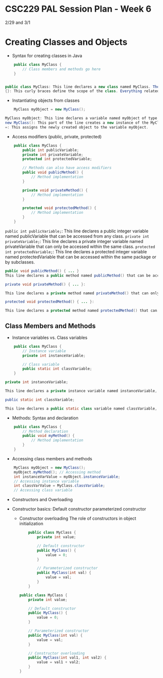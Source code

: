 # CSC229 PAL Session Plan - Week 6

2/29 and 3/1 

# Creating Classes and Objects

- Syntax for creating classes in Java

```java
    public class MyClass {
        // Class members and methods go here
    }


public class MyClass: This line declares a new class named MyClass. The public keyword indicates that the class is accessible from other classes.
{}: This curly braces define the scope of the class. Everything related to the class, including its members and methods, is contained within these braces.
```

- Instantiating objects from classes

```java
    MyClass myObject = new MyClass();

MyClass myObject: This line declares a variable named myObject of type MyClass, which is a class we've defined earlier.
new MyClass(): This part of the line creates a new instance of the MyClass class using the new keyword. It calls the class constructor to initialize the object.
=: This assigns the newly created object to the variable myObject.
```

- Access modifiers (public, private, protected)

```java
    public class MyClass {
        public int publicVariable;
        private int privateVariable;
        protected int protectedVariable;

        // Methods can also have access modifiers
        public void publicMethod() {
            // Method implementation
        }

        private void privateMethod() {
            // Method implementation
        }

        protected void protectedMethod() {
            // Method implementation
        }
    }
```

`public int publicVariable;`: This line declares a public integer variable named publicVariable that can be accessed from any class.
`private int privateVariable;`: This line declares a private integer variable named privateVariable that can only be accessed within the same class.
`protected int protectedVariable;`: This line declares a protected integer variable named protectedVariable that can be accessed within the same package or by subclasses.

```java
public void publicMethod() { ... }
This line declares a public method named publicMethod() that can be accessed from any class.

private void privateMethod() { ... }:

This line declares a private method named privateMethod() that can only be accessed within the same class.

protected void protectedMethod() { ... }:

This line declares a protected method named protectedMethod() that can be accessed within the same package or by subclasses.
```

## Class Members and Methods

- Instance variables vs. Class variables

```java
    public class MyClass {
        // Instance variable
        private int instanceVariable;

        // Class variable
        public static int classVariable;
    }

private int instanceVariable;

This line declares a private instance variable named instanceVariable, which is specific to each instance of the class.

public static int classVariable;

This line declares a public static class variable named classVariable, which is shared among all instances of the class.
```

- Methods: Syntax and declaration

```java
    public class MyClass {
        // Method declaration
        public void myMethod() {
            // Method implementation
        }
    }
```

- Accessing class members and methods

```java
    MyClass myObject = new MyClass();
    myObject.myMethod(); // Accessing method
    int instanceVarValue = myObject.instanceVariable;
    // Accessing instance variable
    int classVarValue = MyClass.classVariable;
    // Accessing class variable
```

- Constructors and Overloading
- Constructor basics: Default constructor parameterized constructor

  - Constructor overloading
    The role of constructors in object initialization

    ```java
        public class MyClass {
            private int value;

            // Default constructor
            public MyClass() {
                value = 0;
            }

            // Parameterized constructor
            public MyClass(int val) {
                value = val;
            }
        }
    ```

    ```java
    public class MyClass {
        private int value;

        // Default constructor
        public MyClass() {
            value = 0;
        }

        // Parameterized constructor
        public MyClass(int val) {
            value = val;
        }

        // Constructor overloading
        public MyClass(int val1, int val2) {
            value = val1 + val2;
        }
    }
    ```
